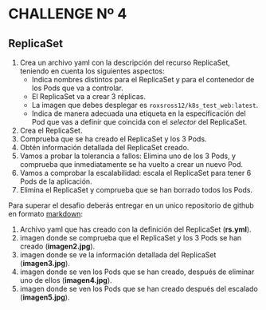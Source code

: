 # CHALLENGE Nº 4

## ReplicaSet

1. Crea un archivo yaml con la descripción del recurso ReplicaSet, teniendo en cuenta los siguientes aspectos:
    * Indica nombres distintos para el ReplicaSet y para el contenedor de los Pods que va a controlar.
    * El ReplicaSet va a crear 3 réplicas.
    * La imagen que debes desplegar es `roxsross12/k8s_test_web:latest`.
    * Indica de manera adecuada una etiqueta en la especificación del Pod que vas a definir que coincida con el *selector* del ReplicaSet.
2. Crea el ReplicaSet.
3. Comprueba que se ha creado el ReplicaSet y los 3 Pods.
4. Obtén información detallada del ReplicaSet creado.
5. Vamos a probar la tolerancia a fallos: Elimina uno de los 3 Pods, y comprueba que inmediatamente se ha vuelto a crear un nuevo Pod.
6. Vamos a comprobar la escalabilidad: escala el ReplicaSet para tener 6 Pods de la aplicación.
7. Elimina el ReplicaSet y comprueba que se han borrado todos los Pods.

Para superar el desafio deberás entregar en un unico repositorio de github en formato [markdown](https://docs.github.com/es/get-started/writing-on-github/getting-started-with-writing-and-formatting-on-github/basic-writing-and-formatting-syntax):

1. Archivo yaml que has creado con la definición del ReplicaSet (**rs.yml**).
2. imagen donde se comprueba que el ReplicaSet y los 3 Pods se han creado (**imagen2.jpg**).
3. imagen donde se ve la información detallada del ReplicaSet (**imagen3.jpg**).
4. imagen donde se ven los Pods que se han creado, después de eliminar uno de ellos (**imagen4.jpg**).
5. imagen donde se ven los Pods que se han creado después del escalado (**imagen5.jpg**).



